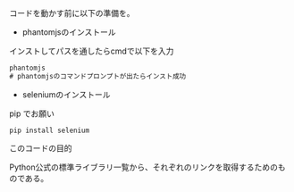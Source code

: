 コードを動かす前に以下の準備を。

- phantomjsのインストール

インストしてパスを通したらcmdで以下を入力
```cmd
phantomjs
# phantomjsのコマンドプロンプトが出たらインスト成功
```

- seleniumのインストール

pip でお願い
```pip
pip install selenium
```

このコードの目的

Python公式の標準ライブラリ一覧から、それぞれのリンクを取得するためのものである。
